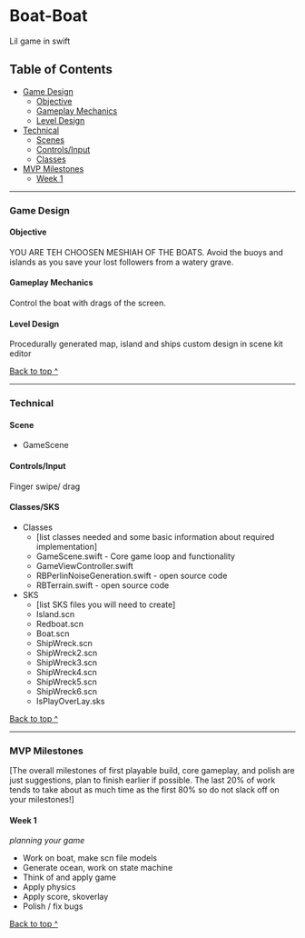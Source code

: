 # Boat-Boat
Lil game in swift

## Table of Contents
  * [Game Design](#game-design)
    * [Objective](#objective)
    * [Gameplay Mechanics](#gameplay-mechanics)
    * [Level Design](#level-design)
  * [Technical](#technical)
    * [Scenes](#scenes)
    * [Controls/Input](#controlsinput)
    * [Classes](#classessks)
  * [MVP Milestones](#mvp-milestones)
    * [Week 1](#week-1)

---

### Game Design

#### Objective
YOU ARE TEH CHOOSEN MESHIAH OF THE BOATS. Avoid the buoys and islands as you save your lost followers from a watery grave.

#### Gameplay Mechanics
Control the boat with drags of the screen. 

#### Level Design
Procedurally generated map, island and ships custom design in scene kit editor
 
[Back to top ^](#)

---

### Technical

#### Scene
* GameScene

#### Controls/Input
Finger swipe/ drag 

#### Classes/SKS
* Classes
  * [list classes needed and some basic information about required implementation]
  * GameScene.swift - Core game loop and functionality
  * GameViewController.swift
  * RBPerlinNoiseGeneration.swift - open source code
  * RBTerrain.swift - open source code
* SKS
  * [list SKS files you will need to create]
  * Island.scn
  * Redboat.scn
  * Boat.scn
  * ShipWreck.scn
  * ShipWreck2.scn
  * ShipWreck3.scn
  * ShipWreck4.scn
  * ShipWreck5.scn
  * ShipWreck6.scn
  * IsPlayOverLay.sks
  
[Back to top ^](#)

---

### MVP Milestones
[The overall milestones of first playable build, core gameplay, and polish are just suggestions, plan to finish earlier if possible. The last 20% of work tends to take about as much time as the first 80% so do not slack off on your milestones!]

#### Week 1 
_planning your game_
* Work on boat, make scn file models
* Generate ocean, work on state machine
* Think of and apply game
* Apply physics
* Apply score, skoverlay
* Polish / fix bugs


[Back to top ^](#)

